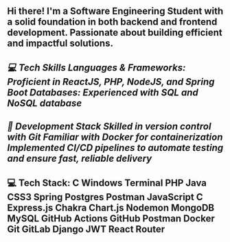  Hi there!
I'm a Software Engineering Student with a solid foundation in both backend and 
frontend development. Passionate about building efficient and impactful solutions.
---------------------------------------------------------------
*💻 Tech Skills
Languages & Frameworks:
Proficient in ReactJS, PHP, NodeJS, and Spring Boot
Databases:
Experienced with SQL and NoSQL database*
---------------------------------------------------------------------
*🔧 Development Stack
Skilled in version control with Git
Familiar with Docker for containerization
Implemented CI/CD pipelines to automate testing and ensure fast, reliable delivery*
------------------------------------------------------------------------
💻 Tech Stack:
C Windows Terminal PHP Java CSS3 Spring Postgres Postman JavaScript
C Express.js Chakra Chart.js Nodemon MongoDB MySQL GitHub Actions 
GitHub Postman Docker Git GitLab Django JWT React Router
-----------------------------------------------------------
